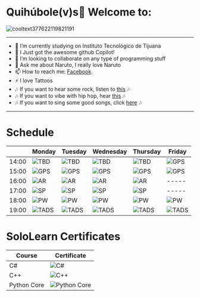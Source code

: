 # Quihúbole(v)s👋 Welcome to: 

![cooltext377622119821191](https://user-images.githubusercontent.com/79481900/109228647-0003e180-7777-11eb-9281-fe789966b412.gif)

----

- 🔭 I’m currently studying on Instituto Tecnológico de Tijuana
- 🌱 I Just got the awesome github Copilot!
- 👯 I’m looking to collaborate on any type of programming stuff
- 💬 Ask me about Naruto, I really love Naruto
- 📫 How to reach me: <a href="https://www.facebook.com/Merio.UwU/">Facebook</a>.
- ⚡ I love Tattoos
- 🎶 If you want to hear some rock, listen to <a href="https://open.spotify.com/playlist/6xgUn34NDLJ4H0kHMunnlX?si=e728a79c2a814485" target="_blank">this</a> 🎶
- 🎶 If you want to vibe with hip hop, hear <a href="https://open.spotify.com/playlist/2BOmXNuY68bAvgeNBv41qj?si=d9ac230d3fe14258" target="_blank">this</a> 🎶
- 🎶 If you want to sing some good songs, click <a href="https://open.spotify.com/playlist/0cMz2nDxttLWlElagYaVX1?si=ac88cced586e44a0" target="_blank">here</a> 🎶
----
# Schedule
| | Monday | Tuesday | Wednesday | Thursday | Friday |
| --- | --- | --- | --- | --- | --- |
| 14:00 |![TBD](https://user-images.githubusercontent.com/79481900/186821500-da84cd74-7174-4280-8092-c752ae1fd706.png)|![TBD](https://user-images.githubusercontent.com/79481900/186821500-da84cd74-7174-4280-8092-c752ae1fd706.png)|![TBD](https://user-images.githubusercontent.com/79481900/186821500-da84cd74-7174-4280-8092-c752ae1fd706.png)|![TBD](https://user-images.githubusercontent.com/79481900/186821500-da84cd74-7174-4280-8092-c752ae1fd706.png)|![GPS](https://user-images.githubusercontent.com/79481900/186821499-4f9cd892-3dc1-49cd-be5d-40a9c5dd46a5.png)|
| 15:00 |![GPS](https://user-images.githubusercontent.com/79481900/186821499-4f9cd892-3dc1-49cd-be5d-40a9c5dd46a5.png)|![GPS](https://user-images.githubusercontent.com/79481900/186821499-4f9cd892-3dc1-49cd-be5d-40a9c5dd46a5.png)|![GPS](https://user-images.githubusercontent.com/79481900/186821499-4f9cd892-3dc1-49cd-be5d-40a9c5dd46a5.png)|![GPS](https://user-images.githubusercontent.com/79481900/186821499-4f9cd892-3dc1-49cd-be5d-40a9c5dd46a5.png)|![GPS](https://user-images.githubusercontent.com/79481900/186821499-4f9cd892-3dc1-49cd-be5d-40a9c5dd46a5.png)|
| 16:00 |![AR](https://user-images.githubusercontent.com/79481900/186821513-233d5fbb-35b8-4593-883e-5c3ff2f1792d.png)|![AR](https://user-images.githubusercontent.com/79481900/186821513-233d5fbb-35b8-4593-883e-5c3ff2f1792d.png)|![AR](https://user-images.githubusercontent.com/79481900/186821513-233d5fbb-35b8-4593-883e-5c3ff2f1792d.png)|![AR](https://user-images.githubusercontent.com/79481900/186821513-233d5fbb-35b8-4593-883e-5c3ff2f1792d.png)| ----- |
| 17:00 |![SP](https://user-images.githubusercontent.com/79481900/186822659-70ac7927-0bea-48cb-97c7-69ab01ab8619.png)|![SP](https://user-images.githubusercontent.com/79481900/186822659-70ac7927-0bea-48cb-97c7-69ab01ab8619.png)|![SP](https://user-images.githubusercontent.com/79481900/186822659-70ac7927-0bea-48cb-97c7-69ab01ab8619.png)|![SP](https://user-images.githubusercontent.com/79481900/186822659-70ac7927-0bea-48cb-97c7-69ab01ab8619.png)| ----- |
| 18:00 |![PW](https://user-images.githubusercontent.com/79481900/186822561-952f5dad-0d34-45b8-a200-ffb4ccd22944.gif)|![PW](https://user-images.githubusercontent.com/79481900/186822561-952f5dad-0d34-45b8-a200-ffb4ccd22944.gif)|![PW](https://user-images.githubusercontent.com/79481900/186822561-952f5dad-0d34-45b8-a200-ffb4ccd22944.gif)|![PW](https://user-images.githubusercontent.com/79481900/186822561-952f5dad-0d34-45b8-a200-ffb4ccd22944.gif)|![PW](https://user-images.githubusercontent.com/79481900/186822561-952f5dad-0d34-45b8-a200-ffb4ccd22944.gif)|
| 19:00 |![TADS](https://user-images.githubusercontent.com/79481900/186822565-f2d6c3bf-b413-4a76-9dab-57312a245935.png)|![TADS](https://user-images.githubusercontent.com/79481900/186822565-f2d6c3bf-b413-4a76-9dab-57312a245935.png)|![TADS](https://user-images.githubusercontent.com/79481900/186822565-f2d6c3bf-b413-4a76-9dab-57312a245935.png)|![TADS](https://user-images.githubusercontent.com/79481900/186822565-f2d6c3bf-b413-4a76-9dab-57312a245935.png)|![TADS](https://user-images.githubusercontent.com/79481900/186822565-f2d6c3bf-b413-4a76-9dab-57312a245935.png)|

# SoloLearn Certificates

| Course      | Certificate |
|-------------|-------------|
| C#          |     ![C#](https://user-images.githubusercontent.com/79481900/192140415-ba7586c5-9c05-49e7-b235-f6f232f3571f.png)  |
| C++         |        ![C++](https://user-images.githubusercontent.com/79481900/192140421-dadd3d30-d8a7-4cfb-924a-10531a900ee5.png)   |
| Python Core |      ![Python Core](https://user-images.githubusercontent.com/79481900/192140420-8ae45fc4-d6ba-41f6-a462-08c061f9d071.png)      |
